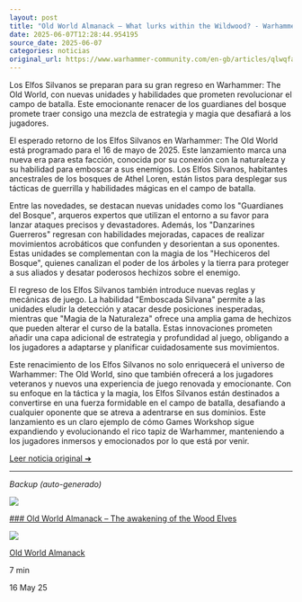```yaml
---
layout: post
title: "Old World Almanack – What lurks within the Wildwood? - Warhammer Community"
date: 2025-06-07T12:28:44.954195
source_date: 2025-06-07
categories: noticias
original_url: https://www.warhammer-community.com/en-gb/articles/qlwqfahu/old-world-almanack-what-lurks-within-the-wildwood/
---
```


Los Elfos Silvanos se preparan para su gran regreso en Warhammer: The Old World, con nuevas unidades y habilidades que prometen revolucionar el campo de batalla. Este emocionante renacer de los guardianes del bosque promete traer consigo una mezcla de estrategia y magia que desafiará a los jugadores.

El esperado retorno de los Elfos Silvanos en Warhammer: The Old World está programado para el 16 de mayo de 2025. Este lanzamiento marca una nueva era para esta facción, conocida por su conexión con la naturaleza y su habilidad para emboscar a sus enemigos. Los Elfos Silvanos, habitantes ancestrales de los bosques de Athel Loren, están listos para desplegar sus tácticas de guerrilla y habilidades mágicas en el campo de batalla.

Entre las novedades, se destacan nuevas unidades como los "Guardianes del Bosque", arqueros expertos que utilizan el entorno a su favor para lanzar ataques precisos y devastadores. Además, los "Danzarines Guerreros" regresan con habilidades mejoradas, capaces de realizar movimientos acrobáticos que confunden y desorientan a sus oponentes. Estas unidades se complementan con la magia de los "Hechiceros del Bosque", quienes canalizan el poder de los árboles y la tierra para proteger a sus aliados y desatar poderosos hechizos sobre el enemigo.

El regreso de los Elfos Silvanos también introduce nuevas reglas y mecánicas de juego. La habilidad "Emboscada Silvana" permite a las unidades eludir la detección y atacar desde posiciones inesperadas, mientras que "Magia de la Naturaleza" ofrece una amplia gama de hechizos que pueden alterar el curso de la batalla. Estas innovaciones prometen añadir una capa adicional de estrategia y profundidad al juego, obligando a los jugadores a adaptarse y planificar cuidadosamente sus movimientos.

Este renacimiento de los Elfos Silvanos no solo enriquecerá el universo de Warhammer: The Old World, sino que también ofrecerá a los jugadores veteranos y nuevos una experiencia de juego renovada y emocionante. Con su enfoque en la táctica y la magia, los Elfos Silvanos están destinados a convertirse en una fuerza formidable en el campo de batalla, desafiando a cualquier oponente que se atreva a adentrarse en sus dominios. Este lanzamiento es un claro ejemplo de cómo Games Workshop sigue expandiendo y evolucionando el rico tapiz de Warhammer, manteniendo a los jugadores inmersos y emocionados por lo que está por venir.

[Leer noticia original ➜](https://www.warhammer-community.com/en-gb/articles/qlwqfahu/old-world-almanack-what-lurks-within-the-wildwood/)

---

*Backup (auto-generado)*

![](https://assets.warhammer-community.com/tow_woodelves-may16-1-feature-6ti2gyu4ao.jpg)

[### Old World Almanack – The awakening of the Wood Elves](/en-gb/articles/ozijmoha/old-world-almanack-the-awakening-of-the-wood-elves/ "Old World Almanack – The awakening of the Wood Elves")

![](https://assets.warhammer-community.com/gs-icon-dark_warhammer-theoldworld.svg)

[Old World Almanack](/en-gb/topics/old-world-almanack/ "Old World Almanack")

7 min

16 May 25
